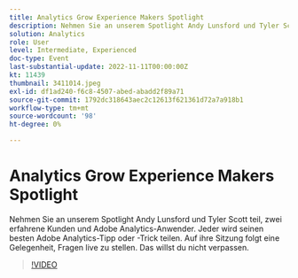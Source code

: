 ```yaml
---
title: Analytics Grow Experience Makers Spotlight
description: Nehmen Sie an unserem Spotlight Andy Lunsford und Tyler Scott teil, zwei erfahrene Kunden und Adobe Analytics-Anwender. Jeder wird seinen besten Adobe Analytics-Tipp oder -Trick teilen. Auf ihre Sitzung folgt eine Gelegenheit, Fragen live zu stellen. Das willst du nicht verpassen.
solution: Analytics
role: User
level: Intermediate, Experienced
doc-type: Event
last-substantial-update: 2022-11-11T00:00:00Z
kt: 11439
thumbnail: 3411014.jpeg
exl-id: df1ad240-f6c8-4507-abed-abadd2f89a71
source-git-commit: 1792dc318643aec2c12613f621361d72a7a918b1
workflow-type: tm+mt
source-wordcount: '98'
ht-degree: 0%

---
```


# Analytics Grow Experience Makers Spotlight

Nehmen Sie an unserem Spotlight Andy Lunsford und Tyler Scott teil, zwei erfahrene Kunden und Adobe Analytics-Anwender. Jeder wird seinen besten Adobe Analytics-Tipp oder -Trick teilen. Auf ihre Sitzung folgt eine Gelegenheit, Fragen live zu stellen. Das willst du nicht verpassen.

>[!VIDEO](https://video.tv.adobe.com/v/3411014/?quality=12&learn=on)
